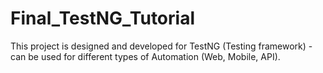 # Final_TestNG_Tutorial
This project is designed and developed for TestNG (Testing framework) - can be used for different types of Automation (Web, Mobile, API).
